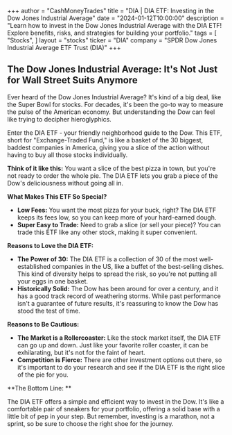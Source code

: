+++
author = "CashMoneyTrades"
title = "DIA |  DIA ETF: Investing in the Dow Jones Industrial Average"
date = "2024-01-12T10:00:00"
description = "Learn how to invest in the Dow Jones Industrial Average with the DIA ETF! Explore benefits, risks, and strategies for building your portfolio."
tags = [
"Stocks",
]
layout = "stocks"
ticker = "DIA"
company = "SPDR Dow Jones Industrial Average ETF Trust (DIA)"
+++
        


## The Dow Jones Industrial Average: It's Not Just for Wall Street Suits Anymore 

Ever heard of the Dow Jones Industrial Average? It's kind of a big deal, like the Super Bowl for stocks. For decades, it's been the go-to way to measure the pulse of the American economy. But understanding the Dow can feel like trying to decipher hieroglyphics.  

Enter the DIA ETF - your friendly neighborhood guide to the Dow. This ETF, short for "Exchange-Traded Fund," is like a basket of the 30 biggest, baddest companies in America, giving you a slice of the action without having to buy all those stocks individually. 

**Think of it like this:** You want a slice of the best pizza in town, but you're not ready to order the whole pie. The DIA ETF lets you grab a piece of the Dow's deliciousness without going all in. 

**What Makes This ETF So Special?**

* **Low Fees:** You want the most pizza for your buck, right? The DIA ETF keeps its fees low, so you can keep more of your hard-earned dough. 
* **Super Easy to Trade:** Need to grab a slice (or sell your piece)? You can trade this ETF like any other stock, making it super convenient. 

**Reasons to Love the DIA ETF:**

* **The Power of 30:** The DIA ETF is a collection of 30 of the most well-established companies in the US, like a buffet of the best-selling dishes. This kind of diversity helps to spread the risk, so you're not putting all your eggs in one basket. 
* **Historically Solid:** The Dow has been around for over a century, and it has a good track record of weathering storms. While past performance isn't a guarantee of future results, it's reassuring to know the Dow has stood the test of time.

**Reasons to Be Cautious:**

* **The Market is a Rollercoaster:** Like the stock market itself, the DIA ETF can go up and down. Just like your favorite roller coaster, it can be exhilarating, but it's not for the faint of heart. 
* **Competition is Fierce:** There are other investment options out there, so it's important to do your research and see if the DIA ETF is the right slice of the pie for you.

**The Bottom Line: **  

The DIA ETF offers a simple and efficient way to invest in the Dow. It's like a comfortable pair of sneakers for your portfolio, offering a solid base with a little bit of pep in your step. But remember, investing is a marathon, not a sprint, so be sure to choose the right shoe for the journey. 

        